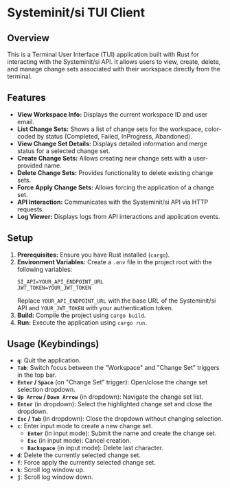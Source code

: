 # Systeminit/si TUI Client

## Overview

This is a Terminal User Interface (TUI) application built with Rust for
interacting with the Systeminit/si API. It allows users to view, create, delete,
and manage change sets associated with their workspace directly from the
terminal.

## Features

- **View Workspace Info:** Displays the current workspace ID and user email.
- **List Change Sets:** Shows a list of change sets for the workspace,
  color-coded by status (Completed, Failed, InProgress, Abandoned).
- **View Change Set Details:** Displays detailed information and merge status
  for a selected change set.
- **Create Change Sets:** Allows creating new change sets with a user-provided
  name.
- **Delete Change Sets:** Provides functionality to delete existing change sets.
- **Force Apply Change Sets:** Allows forcing the application of a change set.
- **API Interaction:** Communicates with the Systeminit/si API via HTTP
  requests.
- **Log Viewer:** Displays logs from API interactions and application events.

## Setup

1. **Prerequisites:** Ensure you have Rust installed (`cargo`).
2. **Environment Variables:** Create a `.env` file in the project root with the
   following variables:
   ```dotenv
   SI_API=YOUR_API_ENDPOINT_URL
   JWT_TOKEN=YOUR_JWT_TOKEN
   ```
   Replace `YOUR_API_ENDPOINT_URL` with the base URL of the Systeminit/si API
   and `YOUR_JWT_TOKEN` with your authentication token.
3. **Build:** Compile the project using `cargo build`.
4. **Run:** Execute the application using `cargo run`.

## Usage (Keybindings)

- **`q`**: Quit the application.
- **`Tab`**: Switch focus between the "Workspace" and "Change Set" triggers in
  the top bar.
- **`Enter` / `Space`** (on "Change Set" trigger): Open/close the change set
  selection dropdown.
- **`Up Arrow` / `Down Arrow`** (in dropdown): Navigate the change set list.
- **`Enter`** (in dropdown): Select the highlighted change set and close the
  dropdown.
- **`Esc` / `Tab`** (in dropdown): Close the dropdown without changing
  selection.
- **`c`**: Enter input mode to create a new change set.
  - **`Enter`** (in input mode): Submit the name and create the change set.
  - **`Esc`** (in input mode): Cancel creation.
  - **`Backspace`** (in input mode): Delete last character.
- **`d`**: Delete the currently selected change set.
- **`f`**: Force apply the currently selected change set.
- **`k`**: Scroll log window up.
- **`j`**: Scroll log window down.
